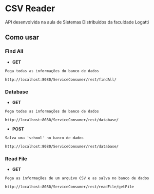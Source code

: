 # CSV Reader

API desenvolvida na aula de Sistemas Distribuídos da faculdade Logatti

## Como usar

### Find All

* **GET**
```
Pega todas as informações do banco de dados
```
```
http://localhost:8080/ServiceConsumer/rest/findAll/
```

### Database

* **GET**
```
Pega todas as informações do banco de dados
```
```
http://localhost:8080/ServiceConsumer/rest/database/
```

* **POST**
```
Salva uma 'school' no banco de dados
```
```
http://localhost:8080/ServiceConsumer/rest/database/
```

### Read File

* **GET**
```
Pega as informações de um arquivo CSV e as salva no banco de dados
```
```
http://localhost:8080/ServiceConsumer/rest/readFile/getFile
```